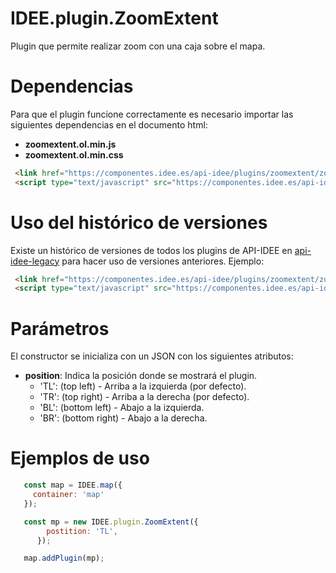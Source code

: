 # IDEE.plugin.ZoomExtent


Plugin que permite realizar zoom con una caja sobre el mapa.

# Dependencias

Para que el plugin funcione correctamente es necesario importar las siguientes dependencias en el documento html:

- **zoomextent.ol.min.js**
- **zoomextent.ol.min.css**


```html
 <link href="https://componentes.idee.es/api-idee/plugins/zoomextent/zoomextent.ol.min.css" rel="stylesheet" />
 <script type="text/javascript" src="https://componentes.idee.es/api-idee/plugins/zoomextent/zoomextent.ol.min.js"></script>
```

# Uso del histórico de versiones

Existe un histórico de versiones de todos los plugins de API-IDEE en [api-idee-legacy](https://github.com/Desarrollos-IDEE/API-IDEE/tree/master/api-idee-legacy/plugins) para hacer uso de versiones anteriores.
Ejemplo:
```html
 <link href="https://componentes.idee.es/api-idee/plugins/zoomextent/zoomextent-1.0.0.ol.min.css" rel="stylesheet" />
 <script type="text/javascript" src="https://componentes.idee.es/api-idee/plugins/zoomextent/zoomextent-1.0.0.ol.min.js"></script>
```

# Parámetros

El constructor se inicializa con un JSON con los siguientes atributos:


- **position**: Indica la posición donde se mostrará el plugin.
  - 'TL': (top left) - Arriba a la izquierda (por defecto).
  - 'TR': (top right) - Arriba a la derecha (por defecto).
  - 'BL': (bottom left) - Abajo a la izquierda.
  - 'BR': (bottom right) - Abajo a la derecha.

# Ejemplos de uso

```javascript
   const map = IDEE.map({
     container: 'map'
   });

   const mp = new IDEE.plugin.ZoomExtent({
        postition: 'TL',
      });

   map.addPlugin(mp);
```

